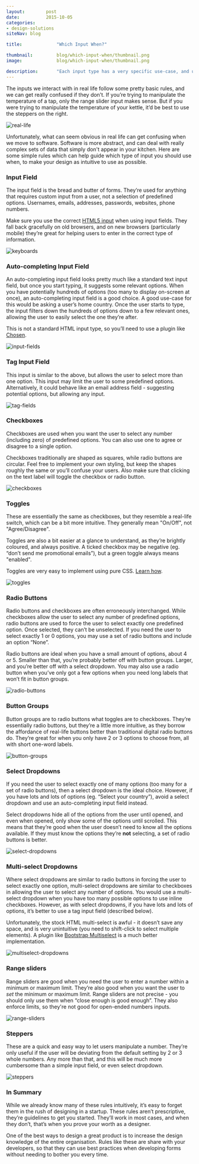 ```yaml
---
layout:        post
date:          2015-10-05
categories:    
- design-solutions
siteNav: blog

title:             "Which Input When?"

thumbnail:         blog/which-input-when/thumbnail.png
image:             blog/which-input-when/thumbnail.png

description:       "Each input type has a very specific use-case, and using the wrong input can be confusing for your users."
---
```


The inputs we interact with in real life follow some pretty basic rules, and we can get really confused if they don’t. If you’re trying to manipulate the temperature of a tap, only the range slider input makes sense. But if you were trying to manipulate the temperature of your kettle, it’d be best to use the steppers on the right.

![real-life][real-life]

Unfortunately, what can seem obvious in real life can get confusing when we move to software. Software is more abstract, and can deal with really complex sets of data that simply don't appear in your kitchen. Here are some simple rules which can help guide which type of input you should use when, to make your design as intuitive to use as possible.

### Input Field
The input field is the bread and butter of forms. They’re used for anything that requires custom input from a user, not a selection of predefined options. Usernames, emails, addresses, passwords, websites, phone numbers. 

Make sure you use the correct [HTML5 input](http://robertnyman.com/html5/forms/input-types.html) when using input fields. They fall back gracefully on old browsers, and on new browsers (particularly mobile) they’re great for helping users to enter in the correct type of information.

![keyboards][keyboards]

### Auto-completing Input Field
An auto-completing input field looks pretty much like a standard text input field, but once you start typing, it suggests some relevant options. When you have potentially hundreds of options (too many to display on-screen at once), an auto-completing input field is a good choice. A good use-case for this would be asking a user’s home country. Once the user starts to type, the input filters down the hundreds of options down to a few relevant ones, allowing the user to easily select the one they’re after. 

This is not a standard HTML input type, so you’ll need to use a plugin like [Chosen](https://harvesthq.github.io/chosen/).

![input-fields][input-fields]

### Tag Input Field
This input is similar to the above, but allows the user to select more than one option. This input may limit the user to some predefined options. Alternatively, it could behave like an email address field - suggesting potential options, but allowing any input.

![tag-fields][tag-fields]

### Checkboxes
Checkboxes are used when you want the user to select any number (including zero) of predefined options. You can also use one to agree or disagree to a single option.

Checkboxes traditionally are shaped as squares, while radio buttons are circular. Feel free to implement your own styling, but keep the shapes roughly the same or you’ll confuse your users. Also make sure that clicking on the text label will toggle the checkbox or radio button.

![checkboxes][checkboxes]

### Toggles
These are essentially the same as checkboxes, but they resemble a real-life switch, which can be a bit more intuitive. They generally mean "On/Off", not "Agree/Disagree".

Toggles are also a bit easier at a glance to understand, as they’re brightly coloured, and always positive. A ticked checkbox may be negative (eg. “don’t send me promotional emails”), but a green toggle always means "enabled".

Toggles are very easy to implement using pure CSS. [Learn how](http://codepen.io/morgoe/pen/VvzWQg).

![toggles][toggles]

### Radio Buttons
Radio buttons and checkboxes are often erroneously interchanged. While checkboxes allow the user to select any number of predefined options, radio buttons are used to force the user to select exactly one predefined option. Once selected, they can’t be unselected. If you need the user to select exactly 1 or 0 options, you may use a set of radio buttons and include an option “None”.

Radio buttons are ideal when you have a small amount of options, about 4 or 5. Smaller than that, you’re probably better off with button groups. Larger, and you’re better off with a select dropdown. You may also use a radio button when you’ve only got a few options when you need long labels that won’t fit in button groups.

![radio-buttons][radio-buttons]

### Button Groups
Button groups are to radio buttons what toggles are to checkboxes. They’re essentially radio buttons, but they’re a little more intuitive, as they borrow the affordance of real-life buttons better than traditional digital radio buttons do. They’re great for when you only have 2 or 3 options to choose from, all with short one-word labels. 

![button-groups][button-groups]

### Select Dropdowns
If you need the user to select exactly one of many options (too many for a set of radio buttons), then a select dropdown is the ideal choice. However, if you have lots and lots of options (eg. “Select your country”), avoid a select dropdown and use an auto-completing input field instead. 

Select dropdowns hide all of the options from the user until opened, and even when opened, only show some of the options until scrolled. This means that they’re good when the user doesn’t need to know all the options available. If they must know the options they’re **not** selecting, a set of radio buttons is better.

![select-dropdowns][select-dropdowns]

### Multi-select Dropdowns
Where select dropdowns are similar to radio buttons in forcing the user to select exactly one option, multi-select dropdowns are similar to checkboxes in allowing the user to select any number of options. You would use a multi-select dropdown when you have too many possible options to use inline checkboxes. However, as with select dropdowns, if you have lots and lots of options, it’s better to use a tag input field (described below).

Unfortunately, the stock HTML multi-select is awful - it doesn’t save any space, and is very unintuitive (you need to shift-click to select multiple elements). A plugin like [Bootstrap Multiselect](http://davidstutz.github.io/bootstrap-multiselect/) is a much better implementation.

![multiselect-dropdowns][multiselect-dropdowns]

### Range sliders
Range sliders are good when you need the user to enter a number within a minimum or maximum limit. They’re also good when you want the user to *set* the minimum or maximum limit. Range sliders are not precise - you should only use them when “close enough is good enough”. They also enforce limits, so they're not good for open-ended numbers inputs.

![range-sliders][range-sliders]

### Steppers
These are a quick and easy way to let users manipulate a number. They’re only useful if the user will be deviating from the default setting by 2 or 3 whole numbers. Any more than that, and this will be much more cumbersome than a simple input field, or even select dropdown.

![steppers][steppers]

### In Summary

While we already know many of these rules intuitively, it’s easy to forget them in the rush of designing in a startup. These rules aren’t prescriptive, they’re guidelines to get you started. They’ll work in most cases, and when they don’t, that’s when you prove your worth as a designer.

One of the best ways to design a great product is to increase the design knowledge of the entire organisation. Rules like these are share with your developers, so that they can use best practices when developing forms without needing to bother you every time.

[real-life]: /assets/images/blog/which-input-when/real-life.png
[keyboards]: /assets/images/blog/which-input-when/keyboards.png
[input-fields]: /assets/images/blog/which-input-when/input-fields.png
[tag-fields]: /assets/images/blog/which-input-when/tag-fields.png
[checkboxes]: /assets/images/blog/which-input-when/checkboxes.png
[toggles]: /assets/images/blog/which-input-when/toggles.png
[radio-buttons]: /assets/images/blog/which-input-when/radio-buttons.png
[button-groups]: /assets/images/blog/which-input-when/button-groups.png
[select-dropdowns]: /assets/images/blog/which-input-when/select-dropdowns.png
[multiselect-dropdowns]: /assets/images/blog/which-input-when/multiselect-dropdowns.png
[range-sliders]: /assets/images/blog/which-input-when/range-sliders.png
[steppers]: /assets/images/blog/which-input-when/steppers.png